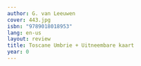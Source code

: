 ```yaml
---
author: G. van Leeuwen
cover: 443.jpg
isbn: "9789018018953"
lang: en-us
layout: review
title: Toscane Umbrie + Uitneembare kaart
year: 0
---
```

